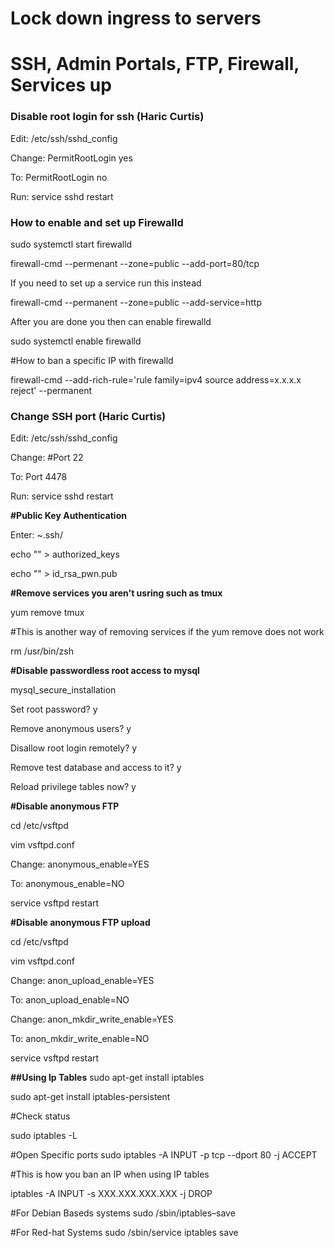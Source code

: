 # Lock down ingress to servers
# SSH, Admin Portals, FTP, Firewall, Services up



### Disable root login for ssh (Haric Curtis)

Edit: /etc/ssh/sshd_config

Change: PermitRootLogin yes

To: PermitRootLogin no

Run: service sshd restart



### How to enable and set up Firewalld 

sudo systemctl start firewalld

firewall-cmd --permenant --zone=public --add-port=80/tcp

If you need to set up a service run this instead

firewall-cmd --permanent --zone=public --add-service=http

After you are done you then can enable firewalld

sudo systemctl enable firewalld

#How to ban a specific IP with firewalld 

firewall-cmd --add-rich-rule='rule family=ipv4 source address=x.x.x.x reject' --permanent



### Change SSH port (Haric Curtis)

Edit: /etc/ssh/sshd_config

Change: #Port 22

To: Port 4478

Run: service sshd restart



**#Public Key Authentication**

Enter: ~.ssh/

echo "" > authorized_keys

echo "" > id_rsa_pwn.pub


**#Remove services you aren't usring such as tmux**

yum remove tmux

#This is another way of removing services if the yum remove does not work

rm /usr/bin/zsh 




**#Disable passwordless root access to mysql**

mysql_secure_installation

Set root password? y

Remove anonymous users? y

Disallow root login remotely? y

Remove test database and access to it? y

Reload privilege tables now? y

**#Disable anonymous FTP**

cd /etc/vsftpd

vim vsftpd.conf

Change: anonymous_enable=YES

To: anonymous_enable=NO

service vsftpd restart


**#Disable anonymous FTP upload**

cd /etc/vsftpd

vim vsftpd.conf

Change: anon_upload_enable=YES

To: anon_upload_enable=NO



Change: anon_mkdir_write_enable=YES

To: anon_mkdir_write_enable=NO

service vsftpd restart




**##Using Ip Tables**
sudo apt-get install iptables

sudo apt-get install iptables-persistent

#Check status

sudo iptables -L

#Open Specific ports
sudo iptables -A INPUT -p tcp --dport 80 -j ACCEPT

#This is how you ban an IP when using IP tables

iptables -A INPUT -s XXX.XXX.XXX.XXX -j DROP

#For Debian Baseds systems
sudo /sbin/iptables–save

#For Red-hat Systems
sudo /sbin/service iptables save
